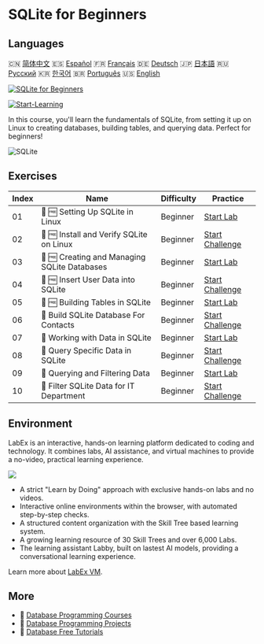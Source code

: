 # SQLite for Beginners

## Languages

🇨🇳 [简体中文](README_zh.md) 🇪🇸 [Español](README_es.md) 🇫🇷 [Français](README_fr.md) 🇩🇪 [Deutsch](README_de.md) 🇯🇵 [日本語](README_ja.md) 🇷🇺 [Русский](README_ru.md) 🇰🇷 [한국어](README_ko.md) 🇧🇷 [Português](README_pt.md) 🇺🇸 [English](README.md) 

[![SQLite for Beginners](https://cover-creator.labex.io/sqlite-for-beginners.png)](https://labex.io/courses/sqlite-for-beginners)

[![Start-Learning](https://img.shields.io/badge/Start-Learning-whitesmoke?style=for-the-badge)](https://labex.io/courses/sqlite-for-beginners)

In this course, you'll learn the fundamentals of SQLite, from setting it up on Linux to creating databases, building tables, and querying data. Perfect for beginners!

![SQLite](https://img.shields.io/badge/SQLite-whitesmoke?style=for-the-badge&logo=sqlite)


## Exercises

|   Index | Name                                         | Difficulty   | Practice                                                                                                                    |
|---------|----------------------------------------------|--------------|-----------------------------------------------------------------------------------------------------------------------------|
|      01 | 📖 🆓 Setting Up SQLite in Linux             | Beginner     | <a target='_blank' href='https://labex.io/tutorials/sqlite-setting-up-sqlite-in-linux-552335'>Start Lab</a>                 |
|      02 | 🎯 🆓 Install and Verify SQLite on Linux     | Beginner     | <a target='_blank' href='https://labex.io/tutorials/sqlite-install-and-verify-sqlite-on-linux-552579'>Start Challenge</a>   |
|      03 | 📖 🆓 Creating and Managing SQLite Databases | Beginner     | <a target='_blank' href='https://labex.io/tutorials/sqlite-creating-and-managing-sqlite-databases-552337'>Start Lab</a>     |
|      04 | 🎯 🆓 Insert User Data into SQLite           | Beginner     | <a target='_blank' href='https://labex.io/tutorials/insert-user-data-into-sqlite-552580'>Start Challenge</a>                |
|      05 | 📖 🆓 Building Tables in SQLite              | Beginner     | <a target='_blank' href='https://labex.io/tutorials/sqlite-building-tables-in-sqlite-552336'>Start Lab</a>                  |
|      06 | 🎯  Build SQLite Database For Contacts       | Beginner     | <a target='_blank' href='https://labex.io/tutorials/sqlite-build-sqlite-database-for-contacts-552582'>Start Challenge</a>   |
|      07 | 📖  Working with Data in SQLite              | Beginner     | <a target='_blank' href='https://labex.io/tutorials/sqlite-working-with-data-in-sqlite-552340'>Start Lab</a>                |
|      08 | 🎯  Query Specific Data in SQLite            | Beginner     | <a target='_blank' href='https://labex.io/tutorials/sqlite-query-specific-data-in-sqlite-552586'>Start Challenge</a>        |
|      09 | 📖  Querying and Filtering Data              | Beginner     | <a target='_blank' href='https://labex.io/tutorials/sqlite-querying-and-filtering-data-552338'>Start Lab</a>                |
|      10 | 🎯  Filter SQLite Data for IT Department     | Beginner     | <a target='_blank' href='https://labex.io/tutorials/sqlite-filter-sqlite-data-for-it-department-552585'>Start Challenge</a> |

## Environment

LabEx is an interactive, hands-on learning platform dedicated to coding and technology. It combines labs, AI assistance, and virtual machines to provide a no-video, practical learning experience.

![](https://tutorial-screenshot.getvm.io/images/vm-1725247253.png)

- A strict "Learn by Doing" approach with exclusive hands-on labs and no videos.
- Interactive online environments within the browser, with automated step-by-step checks.
- A structured content organization with the Skill Tree based learning system.
- A growing learning resource of 30 Skill Trees and over 6,000 Labs.
- The learning assistant Labby, built on lastest AI models, providing a conversational learning experience.

Learn more about [LabEx VM](https://support.labex.io/using-labex/virtual-machine).

## More

- 🔗 [Database Programming Courses](https://github.com/labex-labs/awesome-programming-courses)
- 🔗 [Database Programming Projects](https://github.com/labex-labs/awesome-programming-projects)
- 🔗 [Database Free Tutorials](https://github.com/labex-labs/database-free-tutorials)

